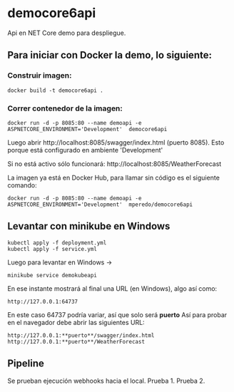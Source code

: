 # democore6api
Api en NET Core demo para despliegue.

## Para iniciar con Docker la demo, lo siguiente:

### Construir imagen:
```
docker build -t democore6api .  
```
### Correr contenedor de la imagen:
```
docker run -d -p 8085:80 --name demoapi -e ASPNETCORE_ENVIRONMENT='Development'  democore6api
```
Luego abrir http://localhost:8085/swagger/index.html (puerto 8085).
Esto porque está configurado en ambiente 'Development'

Si no está activo sólo funcionará: http://localhost:8085/WeatherForecast

La imagen ya está en Docker Hub, para llamar sin código es el siguiente comando:
```
docker run -d -p 8085:80 --name demoapi -e ASPNETCORE_ENVIRONMENT='Development'  mperedo/democore6api
```
## Levantar con minikube en Windows

```
kubectl apply -f deployment.yml
kubectl apply -f service.yml
```
Luego para levantar en Windows ->
```
minikube service demokubeapi
```
En ese instante mostrará al final una URL (en Windows), algo así como:
```
http://127.0.0.1:64737
```
En este caso 64737 podría variar, así que solo será **puerto**
Así para probar en el navegador debe abrir las siguientes URL:
```
http://127.0.0.1:**puerto**/swagger/index.html
http://127.0.0.1:**puerto**/WeatherForecast
```

## Pipeline

Se prueban ejecución webhooks hacia el local.
Prueba 1.
Prueba 2.

